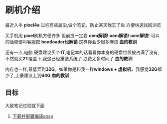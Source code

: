 # 刷机介绍

最近入手 **pixel4a**  过程有些屈沿,做个笔记，防止某天我忘了后 方便快速找回浏览

买手机用 **pixel**刷机方便许多  但前提一定要 **oem解锁!** **oem解锁!** **oem解锁!** 可以的话顺便叫客服把 **bootloader也解锁** 这样你会少很多麻烦 **血的教训**

还有一点,电脑 硬盘建议买个**1T**,笔记本的话看看你本身的硬盘位置被占满了没有,不然就买**2T**覆盖下,我这已经重装系统了 浪费太多时间了 **血的教训**

内存也一样,最低弄到**32G**。如果你是和我一样**windows + 虚拟机**，我感觉**32G**都少了,土豪建议上到**64G** **血的教训**


## 目标
大致笔记过程就下面
1. [下载并配置编译aosp](./doc/node1-env/index.md)
